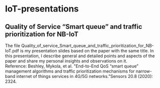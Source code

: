 # IoT-presentations

## Quality of Service “Smart queue” and traffic prioritization for NB-IoT
The file Quality_of_service_Smart_queue_and_traffic_prioritization_for_NB-IoT.pdf is my presentation slides based on the paper with the same title. In this presentation, I describe general and detailed points and aspects of the paper and share my personal insights and observations on it.
<br>
Reference:
Beshley, Mykola, et al. "End-to-End QoS “smart queue” management algorithms and traffic prioritization mechanisms for narrow-band internet of things services in 4G/5G networks."Sensors 20.8 (2020): 2324.
